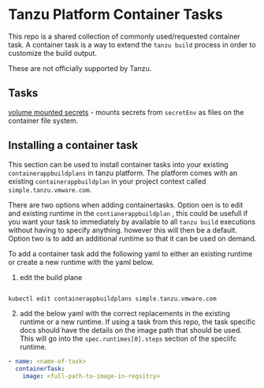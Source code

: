 # Tanzu Platform Container Tasks

This repo is a shared collection of commonly used/requested container task. A container task is a way to extend the `tanzu build` process in order to customize the build output.

These are not officially supported by Tanzu.


## Tasks

[volume mounted secrets](volume-based-secret-task/README.md) -  mounts secrets from `secretEnv` as files on the container file system.



## Installing a container task

This section can be used to install container tasks into your existing `containerappbuildplans` in tanzu platform. The platform comes with an existing `containerappbuildplan` in your project context called `simple.tanzu.vmware.com`.

There are two options when adding containertasks. Option oen is to edit and existing runtime in the `contianerappbuildplan` , this could be usefull if you want your task to immediately by available to all `tanzu build` executions without having to specify anything. however this will then be a default. Option two is to add an additional runtime so that it can be used on demand.


To add a container task add the following yaml to either an existing runtime or create a new runtime with the yaml below.


1. edit the build plane

```bash

kubectl edit containerappbuildplans simple.tanzu.vmware.com
```

2. add the below yaml with the correct replacements in the existing runtime or a new runtime. If using a task from this repo, the task specific docs should have the details on the image path that should be used. This will go into the `spec.runtimes[0].steps` section of the speciifc runtime.

```yaml
- name: <name-of-task>
  containerTask:
    image: <full-path-to-image-in-regsitry>
```